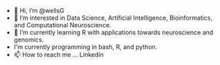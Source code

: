 - 👋 Hi, I’m @wellsG
- 👀 I’m interested in Data Science, Artificial Intelligence, Bioinformatics, and Computational Neuroscience.
- 🌱 I’m currently learning R with applications towards neuroscience and genomics.
-   I'm currently programming in bash, R, and python.
- 📫 How to reach me ... Linkedin

<!---
wellsG/wellsG is a ✨ special ✨ repository because its `README.md` (this file) appears on your GitHub profile.
You can click the Preview link to take a look at your changes.
--->
